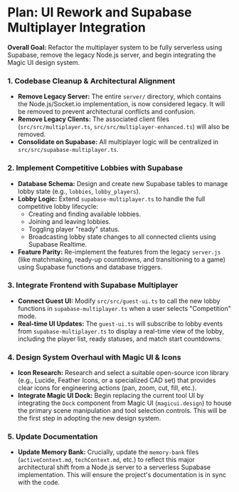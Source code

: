 # Plan: UI Rework and Supabase Multiplayer Integration

**Overall Goal:** Refactor the multiplayer system to be fully serverless using Supabase, remove the legacy Node.js server, and begin integrating the Magic UI design system.

### 1. Codebase Cleanup & Architectural Alignment
- **Remove Legacy Server:** The entire `server/` directory, which contains the Node.js/Socket.io implementation, is now considered legacy. It will be removed to prevent architectural conflicts and confusion.
- **Remove Legacy Clients:** The associated client files (`src/src/multiplayer.ts`, `src/src/multiplayer-enhanced.ts`) will also be removed.
- **Consolidate on Supabase:** All multiplayer logic will be centralized in `src/src/supabase-multiplayer.ts`.

### 2. Implement Competitive Lobbies with Supabase
- **Database Schema:** Design and create new Supabase tables to manage lobby state (e.g., `lobbies`, `lobby_players`).
- **Lobby Logic:** Extend `supabase-multiplayer.ts` to handle the full competitive lobby lifecycle:
    - Creating and finding available lobbies.
    - Joining and leaving lobbies.
    - Toggling player "ready" status.
    - Broadcasting lobby state changes to all connected clients using Supabase Realtime.
- **Feature Parity:** Re-implement the features from the legacy `server.js` (like matchmaking, ready-up countdowns, and transitioning to a game) using Supabase functions and database triggers.

### 3. Integrate Frontend with Supabase Multiplayer
- **Connect Guest UI:** Modify `src/src/guest-ui.ts` to call the new lobby functions in `supabase-multiplayer.ts` when a user selects "Competition" mode.
- **Real-time UI Updates:** The `guest-ui.ts` will subscribe to lobby events from `supabase-multiplayer.ts` to display a real-time view of the lobby, including the player list, ready statuses, and match start countdowns.

### 4. Design System Overhaul with Magic UI & Icons
- **Icon Research:** Research and select a suitable open-source icon library (e.g., Lucide, Feather Icons, or a specialized CAD set) that provides clear icons for engineering actions (pan, zoom, cut, fill, etc.).
- **Integrate Magic UI Dock:** Begin replacing the current tool UI by integrating the `Dock` component from Magic UI (`magicui.design`) to house the primary scene manipulation and tool selection controls. This will be the first step in adopting the new design system.

### 5. Update Documentation
- **Update Memory Bank:** Crucially, update the `memory-bank` files (`activeContext.md`, `techContext.md`, etc.) to reflect this major architectural shift from a Node.js server to a serverless Supabase implementation. This will ensure the project's documentation is in sync with the code.
